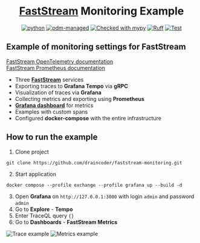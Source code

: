 <div align="center">

# [FastStream](https://github.com/airtai/faststream) Monitoring Example

[![python](https://img.shields.io/badge/python-3.12-blue)](https://www.python.org/)
[![pdm-managed](https://img.shields.io/badge/pdm-managed-blueviolet)](https://pdm-project.org)
[![Checked with mypy](https://www.mypy-lang.org/static/mypy_badge.svg)](https://mypy-lang.org/)
[![Ruff](https://img.shields.io/endpoint?url=https://raw.githubusercontent.com/astral-sh/ruff/main/assets/badge/v2.json)](https://github.com/astral-sh/ruff)
[![Test](https://github.com/draincoder/pyproject/actions/workflows/ci.yaml/badge.svg)](https://github.com/draincoder/pyproject/actions/workflows/ci.yaml)

</div>

## Example of monitoring settings for FastStream

[FastStream OpenTelemetry documentation](https://faststream.ag2.ai/latest/getting-started/observability/opentelemetry/)\
[FastStream Prometheus documentation](https://faststream.ag2.ai/latest/getting-started/observability/prometheus/)

* Three [**FastStream**](https://github.com/ag2ai/faststream) services
* Exporting traces to **Grafana Tempo** via **gRPC**
* Visualization of traces via **Grafana**
* Collecting metrics and exporting using **Prometheus**
* [**Grafana dashboard**](https://grafana.com/grafana/dashboards/22130-faststream-metrics/) for metrics
* Examples with custom spans
* Configured **docker-compose** with the entire infrastructure

## How to run the example

1. Clone project
```shell
git clone https://github.com/draincoder/faststream-monitoring.git
```
2. Start application
```shell
docker compose --profile exchange --profile grafana up --build -d
```
3. Open **Grafana** on `http://127.0.0.1:3000` with login `admin` and password `admin`
4. Go to **Explore** - **Tempo**
5. Enter TraceQL query `{}`
6. Go to **Dashboards** - **FastStream Metrics**

![Trace example](https://imgur.com/EziQgpy.png)
![Metrics example](https://imgur.com/J0aGEFB.png)
